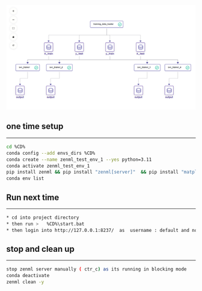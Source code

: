 
![Image Alt Text](test_design.png)


## one time setup
---
```bash
cd %CD%
conda config --add envs_dirs %CD%
conda create --name zenml_test_env_1 --yes python=3.11
conda activate zenml_test_env_1
pip install zenml && pip install "zenml[server]"  && pip install "matplotlib" && zenml integration install sklearn -y && pip install pandas && pip install scikit-learn && pip install zenml && pip install mlflow
conda env list
```


## Run next time
---
```bash
* cd into project directory
* then run >   %CD%\start.bat
* then login into http://127.0.0.1:8237/  as  username : default and no passwored required
```

## stop and clean up
---
```bash
stop zenml server manually ( ctr_c) as its running in blocking mode 
conda deactivate 
zenml clean -y
```

